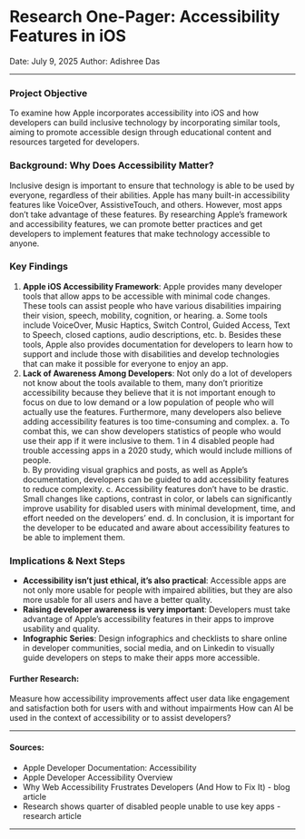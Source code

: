 # Research One-Pager: Accessibility Features in iOS
Date: July 9, 2025
Author: Adishree Das
***

### Project Objective
To examine how Apple incorporates accessibility into iOS and how developers can build inclusive technology by incorporating similar tools, aiming to promote accessible design through educational content and resources targeted for developers.  

### Background: Why Does Accessibility Matter?
Inclusive design is important to ensure that technology is able to be used by everyone, regardless of their abilities. Apple has many built-in accessibility features like VoiceOver, AssistiveTouch, and others. However, most apps don’t take advantage of these features. By researching Apple’s framework and accessibility features, we can promote better practices and get developers to implement features that make technology accessible to anyone.

### Key Findings
1. **Apple iOS Accessibility Framework**: Apple provides many developer tools that allow apps to be accessible with minimal code changes. These tools can assist people who have various disabilities impairing their vision, speech, mobility, cognition, or hearing. 
    a. Some tools include VoiceOver, Music Haptics, Switch Control, Guided Access, Text to Speech, closed captions, audio descriptions, etc.
    b. Besides these tools, Apple also provides documentation for developers to learn how to support and include those with disabilities and develop technologies that can make it possible for everyone to enjoy an app.
2. **Lack of Awareness Among Developers**: Not only do a lot of developers not know about the tools available to them, many don’t prioritize accessibility because they believe that it is not important enough to focus on due to low demand or a low population of people who will actually use the features. Furthermore, many developers also believe adding accessibility features is too time-consuming and complex.
    a. To combat this, we can show developers statistics of people who would use their app if it were inclusive to them. 1 in 4 disabled people had trouble accessing apps in a 2020 study, which would include millions of people.  
    b. By providing visual graphics and posts, as well as Apple’s documentation, developers can be guided to add accessibility features to reduce complexity.
    c. Accessibility features don’t have to be drastic. Small changes like captions, contrast in color, or labels can significantly improve usability for disabled users with minimal development, time, and effort needed on the developers’ end. 
    d. In conclusion, it is important for the developer to be educated and aware about accessibility features to be able to implement them. 

### Implications & Next Steps
* **Accessibility isn’t just ethical, it’s also practical**: Accessible apps are not only more usable for people with impaired abilities, but they are also more usable for all users and have a better quality.
* **Raising developer awareness is very important**: Developers must take advantage of Apple’s accessibility features in their apps to improve usability and quality.
* **Infographic Series**: Design infographics and checklists to share online in developer communities, social media, and on Linkedin to visually guide developers on steps to make their apps more accessible. 

#### Further Research:
Measure how accessibility improvements affect user data like engagement and satisfaction both for users with and without impairments
How can AI be used in the context of accessibility or to assist developers?

***

#### Sources:
* Apple Developer Documentation: Accessibility
* Apple Developer Accessibility Overview
* Why Web Accessibility Frustrates Developers (And How to Fix It) - blog article
* Research shows quarter of disabled people unable to use key apps - research article

***
